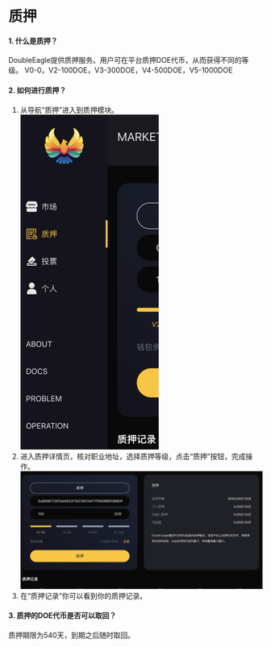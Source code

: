 # 质押

#### 1. 什么是质押？
DoubleEagle提供质押服务。用户可在平台质押DOE代币，从而获得不同的等级。
V0-0，V2-100DOE，V3-300DOE，V4-500DOE，V5-1000DOE

#### 2. 如何进行质押？
  1. 从导航“质押”进入到质押模块。   
  ![如何进行质押!](images/22.png)
  2. 进入质押详情页，核对职业地址，选择质押等级，点击“质押”按钮，完成操作。   
  ![如何进行质押!](images/23.png)
  3. 在“质押记录”你可以看到你的质押记录。

#### 3. 质押的DOE代币是否可以取回？
质押期限为540天，到期之后随时取回。